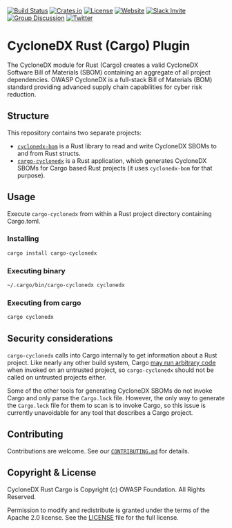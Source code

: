 [![Build Status](https://github.com/CycloneDX/cyclonedx-rust-cargo/workflows/Rust%20CI/badge.svg)](https://github.com/CycloneDX/cyclonedx-rust-cargo/actions?workflow=Rust+CI)
[![Crates.io](https://img.shields.io/crates/v/cyclonedx-bom.svg)](https://crates.io/crates/cyclonedx-bom)
[![License](https://img.shields.io/badge/license-Apache%202.0-brightgreen.svg)][License]
[![Website](https://img.shields.io/badge/https://-cyclonedx.org-blue.svg)](https://cyclonedx.org/)
[![Slack Invite](https://img.shields.io/badge/Slack-Join-blue?logo=slack&labelColor=393939)](https://cyclonedx.org/slack/invite)
[![Group Discussion](https://img.shields.io/badge/discussion-groups.io-blue.svg)](https://groups.io/g/CycloneDX)
[![Twitter](https://img.shields.io/twitter/url/http/shields.io.svg?style=social&label=Follow)](https://twitter.com/CycloneDX_Spec)

# CycloneDX Rust (Cargo) Plugin

The CycloneDX module for Rust (Cargo) creates a valid CycloneDX Software Bill of Materials (SBOM) containing an
aggregate of all project dependencies.
OWASP CycloneDX is a full-stack Bill of Materials (BOM) standard providing advanced supply chain capabilities for cyber risk reduction.

## Structure

This repository contains two separate projects:

- [`cyclonedx-bom`](./cyclonedx-bom/README.md) is a Rust library to read and write CycloneDX SBOMs to and from Rust structs.
- [`cargo-cyclonedx`](./cargo-cyclonedx/README.md) is a Rust application, which generates CycloneDX SBOMs for Cargo based Rust projects (it uses `cyclonedx-bom` for that purpose).

## Usage

Execute `cargo-cyclonedx` from within a Rust project directory containing Cargo.toml.

### Installing

```bash
cargo install cargo-cyclonedx
```

### Executing binary

```bash
~/.cargo/bin/cargo-cyclonedx cyclonedx
```

### Executing from cargo

```bash
cargo cyclonedx
```

## Security considerations

`cargo-cyclonedx` calls into Cargo internally to get information about a Rust project. Like nearly any other build system,
Cargo [may run arbitrary code](https://shnatsel.medium.com/do-not-run-any-cargo-commands-on-untrusted-projects-4c31c89a78d6)
when invoked on an untrusted project, so `cargo-cyclonedx` should not be called on untrusted projects either.

Some of the other tools for generating CycloneDX SBOMs do not invoke Cargo and only parse the `Cargo.lock` file.
However, the only way to generate the `Cargo.lock` file for them to scan is to invoke Cargo, so this issue is currently unavoidable for any tool that describes a Cargo project.

## Contributing

Contributions are welcome.
See our [`CONTRIBUTING.md`](CONTRIBUTING.md) for details.

## Copyright & License

CycloneDX Rust Cargo is Copyright (c) OWASP Foundation. All Rights Reserved.

Permission to modify and redistribute is granted under the terms of the Apache 2.0 license. See the [LICENSE] file for the full license.

[License]: https://github.com/CycloneDX/cyclonedx-rust-cargo/blob/main/LICENSE
